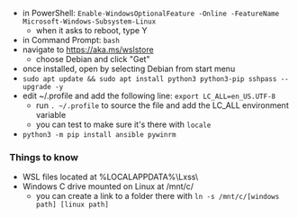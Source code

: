 - in PowerShell: `Enable-WindowsOptionalFeature -Online -FeatureName Microsoft-Windows-Subsystem-Linux`
  - when it asks to reboot, type Y
- in Command Prompt: `bash`
- navigate to https://aka.ms/wslstore
  - choose Debian and click "Get"
- once installed, open by selecting Debian from start menu
- `sudo apt update && sudo apt install python3 python3-pip sshpass --upgrade -y`
- edit ~/.profile and add the following line: `export LC_ALL=en_US.UTF-8`
  - run `. ~/.profile` to source the file and add the LC_ALL environment variable
  - you can test to make sure it's there with `locale`
- `python3 -m pip install ansible pywinrm`
### Things to know
- WSL files located at %LOCALAPPDATA%\Lxss\
- Windows C drive mounted on Linux at /mnt/c/
  - you can create a link to a folder there with `ln -s /mnt/c/[windows path] [linux path]`
